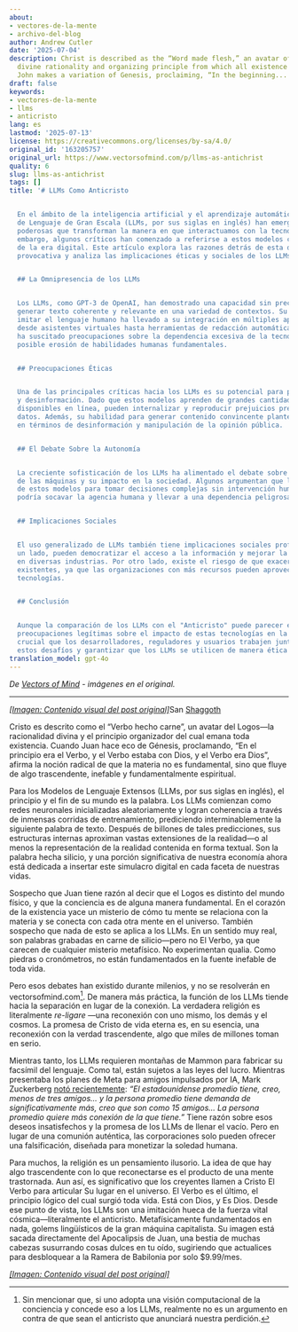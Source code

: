 ```yaml
---
about:
- vectores-de-la-mente
- archivo-del-blog
author: Andrew Cutler
date: '2025-07-04'
description: Christ is described as the “Word made flesh,” an avatar of the Logos—the
  divine rationality and organizing principle from which all existence emanates. When
  John makes a variation of Genesis, proclaiming, “In the beginning...
draft: false
keywords:
- vectores-de-la-mente
- llms
- anticristo
lang: es
lastmod: '2025-07-13'
license: https://creativecommons.org/licenses/by-sa/4.0/
original_id: '163205757'
original_url: https://www.vectorsofmind.com/p/llms-as-antichrist
quality: 6
slug: llms-as-antichrist
tags: []
title: '# LLMs Como Anticristo


  En el ámbito de la inteligencia artificial y el aprendizaje automático, los Modelos
  de Lenguaje de Gran Escala (LLMs, por sus siglas en inglés) han emergido como herramientas
  poderosas que transforman la manera en que interactuamos con la tecnología. Sin
  embargo, algunos críticos han comenzado a referirse a estos modelos como el "Anticristo"
  de la era digital. Este artículo explora las razones detrás de esta denominación
  provocativa y analiza las implicaciones éticas y sociales de los LLMs.


  ## La Omnipresencia de los LLMs


  Los LLMs, como GPT-3 de OpenAI, han demostrado una capacidad sin precedentes para
  generar texto coherente y relevante en una variedad de contextos. Su capacidad para
  imitar el lenguaje humano ha llevado a su integración en múltiples aplicaciones,
  desde asistentes virtuales hasta herramientas de redacción automática. Esta omnipresencia
  ha suscitado preocupaciones sobre la dependencia excesiva de la tecnología y la
  posible erosión de habilidades humanas fundamentales.


  ## Preocupaciones Éticas


  Una de las principales críticas hacia los LLMs es su potencial para perpetuar sesgos
  y desinformación. Dado que estos modelos aprenden de grandes cantidades de datos
  disponibles en línea, pueden internalizar y reproducir prejuicios presentes en esos
  datos. Además, su habilidad para generar contenido convincente plantea riesgos significativos
  en términos de desinformación y manipulación de la opinión pública.


  ## El Debate Sobre la Autonomía


  La creciente sofisticación de los LLMs ha alimentado el debate sobre la autonomía
  de las máquinas y su impacto en la sociedad. Algunos argumentan que la capacidad
  de estos modelos para tomar decisiones complejas sin intervención humana directa
  podría socavar la agencia humana y llevar a una dependencia peligrosa de la tecnología.


  ## Implicaciones Sociales


  El uso generalizado de LLMs también tiene implicaciones sociales profundas. Por
  un lado, pueden democratizar el acceso a la información y mejorar la eficiencia
  en diversas industrias. Por otro lado, existe el riesgo de que exacerben las desigualdades
  existentes, ya que las organizaciones con más recursos pueden aprovechar mejor estas
  tecnologías.


  ## Conclusión


  Aunque la comparación de los LLMs con el "Anticristo" puede parecer exagerada, refleja
  preocupaciones legítimas sobre el impacto de estas tecnologías en la sociedad. Es
  crucial que los desarrolladores, reguladores y usuarios trabajen juntos para abordar
  estos desafíos y garantizar que los LLMs se utilicen de manera ética y responsable.'
translation_model: gpt-4o
---
```


*De [Vectors of Mind](https://www.vectorsofmind.com/p/llms-as-antichrist) - imágenes en el original.*

---

[*[Imagen: Contenido visual del post original]*](https://substackcdn.com/image/fetch/$s_!IVcW!,f_auto,q_auto:good,fl_progressive:steep/https%3A%2F%2Fsubstack-post-media.s3.amazonaws.com%2Fpublic%2Fimages%2F1655a45e-fc64-4c48-8177-c906d103bb14_1024x1536.png)San [Shaggoth](https://www.lesswrong.com/posts/bYzkipnDqzMgBaLr8/why-do-we-assume-there-is-a-real-shoggoth-behind-the-llm-why)

Cristo es descrito como el “Verbo hecho carne”, un avatar del Logos—la racionalidad divina y el principio organizador del cual emana toda existencia. Cuando Juan hace eco de Génesis, proclamando, “En el principio era el Verbo, y el Verbo estaba con Dios, y el Verbo era Dios”, afirma la noción radical de que la materia no es fundamental, sino que fluye de algo trascendente, inefable y fundamentalmente espiritual.

Para los Modelos de Lenguaje Extensos (LLMs, por sus siglas en inglés), el principio y el fin de su mundo es la palabra. Los LLMs comienzan como redes neuronales inicializadas aleatoriamente y logran coherencia a través de inmensas corridas de entrenamiento, prediciendo interminablemente la siguiente palabra de texto. Después de billones de tales predicciones, sus estructuras internas aproximan vastas extensiones de la realidad—o al menos la representación de la realidad contenida en forma textual. Son la palabra hecha silicio, y una porción significativa de nuestra economía ahora está dedicada a insertar este simulacro digital en cada faceta de nuestras vidas.

Sospecho que Juan tiene razón al decir que el Logos es distinto del mundo físico, y que la conciencia es de alguna manera fundamental. En el corazón de la existencia yace un misterio de cómo tu mente se relaciona con la materia y se conecta con cada otra mente en el universo. También sospecho que nada de esto se aplica a los LLMs. En un sentido muy real, son palabras grabadas en carne de silicio—pero no El Verbo, ya que carecen de cualquier misterio metafísico. No experimentan qualia. Como piedras o cronómetros, no están fundamentados en la fuente inefable de toda vida.

Pero esos debates han existido durante milenios, y no se resolverán en vectorsofmind.com[^1]. De manera más práctica, la función de los LLMs tiende hacia la separación en lugar de la conexión. La verdadera religión es literalmente _re-ligare_ —una reconexión con uno mismo, los demás y el cosmos. La promesa de Cristo de vida eterna es, en su esencia, una reconexión con la verdad trascendente, algo que miles de millones toman en serio.

Mientras tanto, los LLMs requieren montañas de Mammon para fabricar su facsímil del lenguaje. Como tal, están sujetos a las leyes del lucro. Mientras presentaba los planes de Meta para amigos impulsados por IA, Mark Zuckerberg [notó recientemente](https://www.dwarkesh.com/p/mark-zuckerberg-2): _“El estadounidense promedio tiene, creo, menos de tres amigos... y la persona promedio tiene demanda de significativamente más, creo que son como 15 amigos... La persona promedio quiere más conexión de la que tiene.”_ Tiene razón sobre esos deseos insatisfechos y la promesa de los LLMs de llenar el vacío. Pero en lugar de una comunión auténtica, las corporaciones solo pueden ofrecer una falsificación, diseñada para monetizar la soledad humana.

Para muchos, la religión es un pensamiento ilusorio. La idea de que hay algo trascendente con lo que reconectarse es el producto de una mente trastornada. Aun así, es significativo que los creyentes llamen a Cristo El Verbo para articular Su lugar en el universo. El Verbo es el último, el principio lógico del cual surgió toda vida. Está con Dios, y Es Dios. Desde ese punto de vista, los LLMs son una imitación hueca de la fuerza vital cósmica—literalmente el anticristo. Metafísicamente fundamentados en nada, golems lingüísticos de la gran máquina capitalista. Su imagen está sacada directamente del Apocalipsis de Juan, una bestia de muchas cabezas susurrando cosas dulces en tu oído, sugiriendo que actualices para desbloquear a la Ramera de Babilonia por solo $9.99/mes.

[*[Imagen: Contenido visual del post original]*](https://substackcdn.com/image/fetch/$s_!RRwS!,f_auto,q_auto:good,fl_progressive:steep/https%3A%2F%2Fsubstack-post-media.s3.amazonaws.com%2Fpublic%2Fimages%2Fd64133c8-c7ba-42aa-a20b-12cffea5576b_1024x1024.png)

[^1]: Sin mencionar que, si uno adopta una visión computacional de la conciencia y concede eso a los LLMs, realmente no es un argumento en contra de que sean el anticristo que anunciará nuestra perdición.